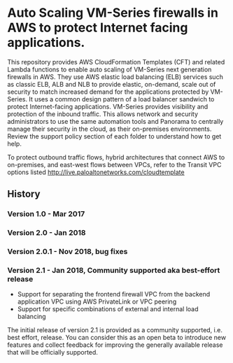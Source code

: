 # Auto Scaling VM-Series firewalls in AWS to protect Internet facing applications.

This repository provides AWS CloudFormation Templates (CFT) and related Lambda functions to enable auto scaling of VM-Series next generation firewalls in AWS. They use AWS elastic load balancing (ELB) services such as classic ELB, ALB and NLB to provide elastic, on-demand, scale out of security to match increased demand for the applications protected by VM-Series. It uses a common design pattern of a load balancer sandwich to protect Internet-facing applications. VM-Series provides visibility and protection of the inbound traffic. This allows network and security administrators to use the same automation tools and Panorama to centrally manage their security in the cloud, as their on-premises environments. Review the support policy section of each folder to understand how to get help. 

To protect outbound traffic flows, hybrid architectures that connect AWS to on-premises, and east-west flows between VPCs, refer to the Transit VPC options listed http://live.paloaltonetworks.com/cloudtemplate

## History
### Version 1.0 - Mar 2017
### Version 2.0 - Jan 2018
### Version 2.0.1 - Nov 2018, bug fixes
### Version 2.1 - Jan 2018, Community supported aka best-effort release
* Support for separating the frontend firewall VPC from the backend application VPC using AWS PrivateLink or VPC peering
* Support for specific combinations of external and internal load balancing

The initial release of version 2.1 is provided as a community supported, i.e. best effort, release. You can consider this as an open beta to introduce new features and collect feedback for improving the generally available release that will be officially supported.
